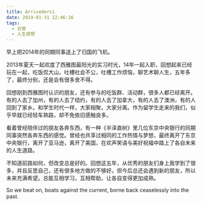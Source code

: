 ```yaml
---
title: Arrivederci
date: 2019-01-31 22:46:16
tags:
  - 日常
  - 人生感想
---
```


早上把2014年的同期同事送上了归国的飞机。

2013年夏天一起欢度了西雅图最阳光的实习时光，14年一起入职，回想起来已经玩在一起，吃饭侃大山，吐槽社会不公，吐槽工作烦恼，聊艺术聊人生，五年多了，最终分别，还是会有很多舍不得。

回想刚到西雅图时认识的朋友，还有参与的吃饭群、活动群，很多人都已经离开。有的人去了加州，有的人去了纽约，有的人去了加拿大，有的人去了澳洲，有的人回到了家乡。和学生时代一样，大家相聚，大家分离。作为留学生走来的我们，似乎早就已经轻车熟路，却不免依旧感触良多。

看着曾经陪伴过的朋友各奔东西，有一种《半泽直树》里几位东京中央银行的同期同事突然各奔东西的感觉。曾经也共享过相同的工作热情与梦想，最终离开了东京中央银行，离开了亚马逊，离开了美国，在欢声笑语与美好祝福中踏上了各自未来的人生道路。

不知道前路如何，但改变总是好的。回想这五年，从优秀的朋友们身上我学到了很多，并且反思自己，还有很多地方做的不够好。但今后总还会遇到新的朋友，所以未来充满希望。总能互相学习，互相帮助，让各自变得更加成熟。

So we beat on, boats against the current, borne back ceaselessly into the past.
